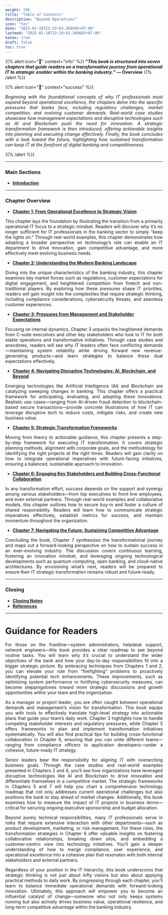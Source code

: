 ```yaml
---
weight: 200
title: "Table of Contents"
description: "Beyond Operations"
icon: "toc"
date: "2025-01-18T23:29:03.369685+07:00"
lastmod: "2025-01-18T23:29:03.369685+07:00"
katex: true
draft: false
toc: true
---
```


{{% alert icon="📘" context="info" %}}
<strong>"<em>This book is structured into seven chapters that guide readers on a transformative journey from operational IT to strategic enabler within the banking industry.</em>" — Overview</strong>
{{% /alert %}}

{{% alert icon="📘" context="success" %}}
<p style="text-align: justify;"><em>Beginning with the foundational concepts of why IT professionals must expand beyond operational excellence, the chapters delve into the specific pressures that banks face, including regulatory challenges, market competition, and evolving customer demands. Real-world case studies showcase how management expectations and disruptive technologies such as AI and Blockchain push the need for innovation. A strategic transformation framework is then introduced, offering actionable insights into planning and executing change effectively. Finally, the book concludes with a look toward the future, highlighting how sustained transformation can keep IT at the forefront of digital banking and competitiveness.</em></p>
{{% /alert %}}

---

### **Main Sections**

- [**Introduction**](beyond-operations)

---

### **Chapter Overview**

- [**Chapter 1: From Operational Excellence to Strategic Vision**](chapter-1)
<p style="text-align: justify;">This chapter lays the foundation by illustrating the transition from a primarily operational IT focus to a strategic mindset. Readers will discover why it’s no longer sufficient for IT professionals in the banking sector to simply “keep the lights on.” Through real-world examples, this chapter demonstrates how adopting a broader perspective on technology’s role can enable an IT department to drive innovation, gain competitive advantage, and more effectively meet evolving business needs.</p>

- [**Chapter 2: Understanding the Modern Banking Landscape**](chapter-2)
<p style="text-align: justify;">Diving into the unique characteristics of the banking industry, this chapter examines key market forces such as regulations, customer expectations for digital engagement, and heightened competition from fintech and non-traditional players. By exploring how these pressures shape IT priorities, readers will gain insight into the complexities that require strategic thinking, including compliance considerations, cybersecurity threats, and seamless customer experiences.</p>

- [**Chapter 3: Pressures from Management and Stakeholder Expectations**](chapter-3)
<p style="text-align: justify;">Focusing on internal dynamics, Chapter 3 unpacks the heightened demands from C-suite executives and other key stakeholders who look to IT for both stable operations and transformative initiatives. Through case studies and anecdotes, readers will see why IT leaders often face conflicting demands—maintaining system reliability while driving forward new revenue-generating products—and learn strategies to balance these dual expectations effectively.</p>

- [**Chapter 4: Navigating Disruptive Technologies: AI, Blockchain, and Beyond**](chapter-4)
<p style="text-align: justify;">Emerging technologies like Artificial Intelligence (AI) and Blockchain are catalyzing sweeping changes in banking. This chapter offers a practical framework for anticipating, evaluating, and adopting these innovations. Realistic use cases—ranging from AI-driven fraud detection to blockchain-based secure transactions—provide concrete illustrations of how IT can leverage disruptive tech to reduce costs, mitigate risks, and create new business value.</p>

- [**Chapter 5: Strategic Transformation Frameworks**](chapter-5)
<p style="text-align: justify;">Moving from theory to actionable guidance, this chapter presents a step-by-step framework for executing IT transformation. It covers strategic planning methods, alignment with corporate goals, and the methodology for identifying the right projects at the right times. Readers will gain clarity on how to integrate operational imperatives with future-facing initiatives, ensuring a balanced, sustainable approach to innovation.</p>

- [**Chapter 6: Engaging Key Stakeholders and Building Cross-Functional Collaboration**](chapter-6)
<p style="text-align: justify;">In any transformation effort, success depends on the support and synergy among various stakeholders—from top executives to front-line employees, and even external partners. Through real-world examples and collaborative models, this chapter outlines how to secure buy-in and foster a culture of shared responsibility. Readers will learn how to communicate strategic imperatives effectively, establish metrics for success, and maintain momentum throughout the organization.</p>

- [**Chapter 7: Navigating the Future: Sustaining Competitive Advantage**](chapter-7)
<p style="text-align: justify;">Concluding the book, Chapter 7 synthesizes the transformational journey and maps out a forward-looking perspective on how to sustain success in an ever-evolving industry. The discussion covers continuous learning, fostering an innovation mindset, and leveraging ongoing technological developments such as quantum computing, open banking, and cloud-native architectures. By envisioning what’s next, readers will be prepared to ensure their IT strategic transformation remains robust and future-ready.</p>

---
### **Closing**

- [**Closing Notes**](closing-notes)
- [**References**](references)

---

# Guidance for Readers
<p style="text-align: justify;">For those on the frontline—system administrators, helpdesk support, network engineers—this book provides a clear roadmap to see beyond routine tasks. You will learn why it’s crucial to understand the wider objectives of the bank and how your day-to-day responsibilities fit into a bigger strategic picture. By embracing techniques from Chapters 1 and 2, you can elevate your role from “firefighting” problems to proactively identifying potential tech enhancements. These improvements, such as optimizing system performance or fortifying cybersecurity measures, can become steppingstones toward more strategic discussions and growth opportunities within your team and the organization.</p>

<p style="text-align: justify;">As a manager or project leader, you are often caught between operational demands and management’s vision for transformation. This book equips you with tools to effectively translate high-level strategy into actionable plans that guide your team’s daily work. Chapter 3 highlights how to handle competing stakeholder interests and regulatory pressures, while Chapter 5 offers frameworks to plan and implement transformation initiatives systematically. You will also find practical tips for building cross-functional collaboration in Chapter 6, ensuring that you can unite different teams—ranging from compliance officers to application developers—under a cohesive, future-ready IT strategy.</p>

<p style="text-align: justify;">Senior leaders bear the responsibility for aligning IT with overarching business goals. Through the case studies and real-world examples presented in Chapters 2 and 4, you’ll see how organizations have leveraged disruptive technologies like AI and Blockchain to drive innovation and differentiate themselves in a competitive market. The strategic frameworks in Chapters 5 and 7 will help you chart a comprehensive technology roadmap that not only addresses current operational challenges but also positions the bank to stay ahead of market changes. Additionally, this book examines how to measure the impact of IT projects in business terms—critical for securing ongoing executive sponsorship and budget allocation.</p>

<p style="text-align: justify;">Beyond purely technical responsibilities, many IT professionals serve in roles that require extensive interaction with other departments—such as product development, marketing, or risk management. For these roles, the transformation strategies in Chapter 6 offer valuable insights on fostering collaborative relationships, breaking down silos, and embedding a customer-centric view into technology initiatives. You’ll gain a deeper understanding of how to merge compliance, user experience, and operational excellence into a cohesive plan that resonates with both internal stakeholders and external partners.</p>

<p style="text-align: justify;">Regardless of your position in the IT hierarchy, this book underscores that strategic thinking is not just about lofty visions but also about applying practical methods to daily work. By progressing through each chapter, you’ll learn to balance immediate operational demands with forward-looking innovation. Ultimately, this approach will empower you to become an influential catalyst of change—someone who not only keeps systems running but also actively drives business value, operational resilience, and long-term competitive advantage within the banking industry.</p>
